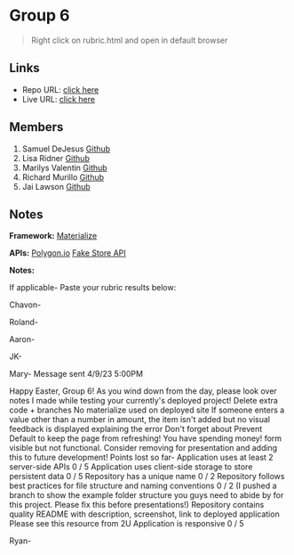 # Group 6

> Right click on rubric.html and open in default browser

## Links

- Repo URL: [click here](https://github.com/lisaridner/Team-Project-Repo)
- Live URL: [click here](https://lisaridner.github.io/Team-Project-Repo/)

## Members

1.  Samuel DeJesus [Github](https://github.com/sam-dejesus)
2.  Lisa Ridner [Github](https://github.com/lisaridner)
3.  Marilys Valentin [Github](https://github.com/missenvii)
4.  Richard Murillo [Github](https://github.com/richmur84)
5.  Jai Lawson [Github](https://github.com/lawsjai)

## Notes

**Framework:**
[Materialize](https://materializecss.com/)

**APIs:**
[Polygon.io](https://polygon.io/)
[Fake Store API](https://fakestoreapi.com/)

**Notes:**

If applicable-
Paste your rubric results below:

Chavon-

Roland-

Aaron-

JK-

Mary-
Message sent 4/9/23 5:00PM

Happy Easter, Group 6!
As you wind down from the day, please look over notes I made while testing your currently's deployed project!
Delete extra code + branches
No materialize used on deployed site
If someone enters a value other than a number in amount, the item isn't added but no visual feedback is displayed explaining the error
Don't forget about Prevent Default to keep the page from refreshing!
You have spending money! form visible but not functional. Consider removing for presentation and adding this to future development!
Points lost so far-
Application uses at least 2 server-side APIs
0 / 5
Application uses client-side storage to store persistent data
0 / 5
Repository has a unique name
0 / 2
Repository follows best practices for file structure and naming conventions
0 / 2
(I pushed a branch to show the example folder structure you guys need to abide by for this project. Please fix this before presentations!)
Repository contains quality README with description, screenshot, link to deployed application
Please see this resource from 2U
Application is responsive
0 / 5

Ryan-
